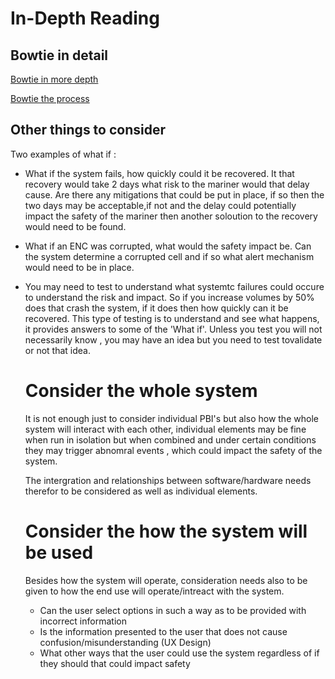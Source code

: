 # In-Depth Reading

## Bowtie in detail
 
 
 [Bowtie in more depth](https://www.youtube.com/watch?v=VsKgSDbHP3A)
 
 [Bowtie the process](https://www.youtube.com/watch?v=dpGKHncw-d8)
 
## Other things to consider

Two examples of what if :

* What if the system fails, how quickly could it be recovered. It that recovery would take 2 days what risk to the mariner would that 
 delay cause. Are there any mitigations that could be put in place, if so then the two days may be acceptable,if not and the delay could
 potentially impact the safety of the mariner then another soloution to the recovery would need to be found.
 
 * What if an ENC was corrupted, what would the safety impact be. Can the system determine a corrupted cell and if so what alert 
   mechanism would need to be in place.
   
 * You may need to test to understand what systemtc failures could occure to understand the risk and impact. So if you increase volumes 
   by 50% does that crash the system, if it does then how quickly can it be recovered. This type of testing is to understand and see 
   what happens, it provides answers to some of the 'What if'. Unless you test you will not necessarily know , you may have an idea but 
   you need to test tovalidate or not that idea.
   
   # Consider the whole system
   
   It is not enough just to consider individual PBI's but also how the whole system will interact with each other, individual elements 
   may be fine when run in isolation but when combined and under certain conditions they may trigger abnomral events , which could 
   impact the safety of the system.
   
   The intergration and relationships between software/hardware needs therefor to be considered as well as individual elements.
 
   # Consider the how the system will be used
   
   Besides how the system will operate, consideration needs also to be given to how the end use will operate/intreact 
   with the system.
   
   * Can the user select options in such a way as to be provided with incorrect information
   * Is the information presented to the user that does not cause confusion/misunderstanding (UX Design)
   * What other ways that the user could use the system regardless of if they should that could impact safety
  
  
 
 
